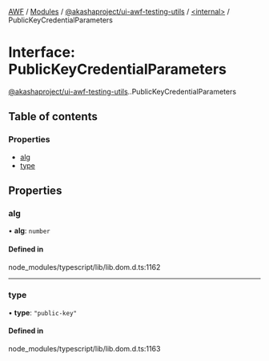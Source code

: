 [AWF](../README.md) / [Modules](../modules.md) / [@akashaproject/ui-awf-testing-utils](../modules/akashaproject_ui_awf_testing_utils.md) / [<internal\>](../modules/akashaproject_ui_awf_testing_utils._internal_.md) / PublicKeyCredentialParameters

# Interface: PublicKeyCredentialParameters

[@akashaproject/ui-awf-testing-utils](../modules/akashaproject_ui_awf_testing_utils.md).[<internal>](../modules/akashaproject_ui_awf_testing_utils._internal_.md).PublicKeyCredentialParameters

## Table of contents

### Properties

- [alg](akashaproject_ui_awf_testing_utils._internal_.PublicKeyCredentialParameters.md#alg)
- [type](akashaproject_ui_awf_testing_utils._internal_.PublicKeyCredentialParameters.md#type)

## Properties

### alg

• **alg**: `number`

#### Defined in

node_modules/typescript/lib/lib.dom.d.ts:1162

___

### type

• **type**: ``"public-key"``

#### Defined in

node_modules/typescript/lib/lib.dom.d.ts:1163
